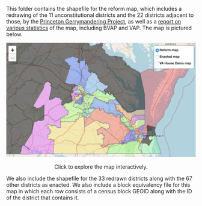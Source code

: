 This folder contains the shapefile for the reform map, which includes a redrawing of the 11 unconstitutional districts and the 22 districts adjacent to those, by the [Princeton Gerrymandering Project](http://gerrymander.princeton.edu), as well as a [report on various statistics](Reform%20map%20report.csv) of the map, including BVAP and VAP. The map is pictured below.

[![Reform map](reform_preview.png)](https://rawgit.com/PrincetonUniversity/VA-gerrymander/master/Maps/Interactive/map_comparison.html)
<p align="center">Click to explore the map interactively.</p>

We also include the shapefile for the 33 redrawn districts along with the 67 other districts as enacted. We also include a block equivalency file for this map in which each row consists of a census block GEOID along with the ID of the district that contains it.